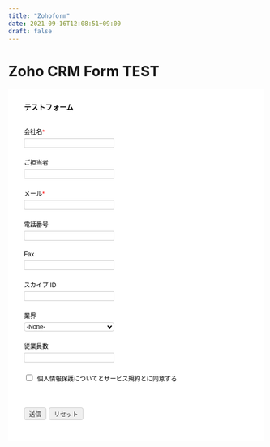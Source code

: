 ```yaml
---
title: "Zohoform"
date: 2021-09-16T12:08:51+09:00
draft: false
---
```


# Zoho CRM Form TEST

<!-- Note :
   - You can modify the font style and form style to suit your website. 
   - Code lines with comments Do not remove this code are required for the form to work properly, make sure that you do not remove these lines of code. 
   - The Mandatory check script can modified as to suit your business needs. 
   - It is important that you test the modified form before going live.-->
<div id='crmWebToEntityForm' class='zcwf_lblLeft crmWebToEntityForm' style='background-color: white;color: black;max-width: 600px;'>
  <meta name='viewport' content='width=device-width, initial-scale=1.0'>
   <META HTTP-EQUIV ='content-type' CONTENT='text/html;charset=SHIFT-JIS'>
   <form action='https://crm.zoho.com/crm/WebToLeadForm' name=WebToLeads4977954000000343026 method='POST' onSubmit='javascript:document.charset="UTF-8"; return checkMandatory4977954000000343026()' accept-charset='UTF-8'>
 <input type='text' style='display:none;' name='xnQsjsdp' value='6bf38d62972e2d6caa8456d97bb695e0e3f9061eec3c05929f963d8c19eb2520'></input> 
 <input type='hidden' name='zc_gad' id='zc_gad' value=''></input> 
 <input type='text' style='display:none;' name='xmIwtLD' value='3095967f4feccd6e6b351a34c944ce7ab8e6ee598f185c50d38af965c3e7efc3'></input> 
 <input type='text'  style='display:none;' name='actionType' value='TGVhZHM='></input>
 <input type='text' style='display:none;' name='returnURL' value='https&#x3a;&#x2f;&#x2f;www.darkmatter.jp&#x2f;' > </input>
	 <!-- Do not remove this code. -->
<style>
html,body{
	margin: 0px;
}
#crmWebToEntityForm.zcwf_lblLeft {
	width:100%;
	padding: 25px;
	margin: 0 auto;
	box-sizing: border-box;
}
#crmWebToEntityForm.zcwf_lblLeft * {
	box-sizing: border-box;
}
#crmWebToEntityForm{text-align: left;}
#crmWebToEntityForm * {
	direction: ltr;
}
.zcwf_lblLeft .zcwf_title {
	word-wrap: break-word;
	padding: 0px 6px 10px;
	font-weight: bold;
}
.zcwf_lblLeft .zcwf_col_fld input[type=text], .zcwf_lblLeft .zcwf_col_fld textarea {
	width: 60%;
	border: 1px solid #ccc !important;
	resize: vertical;
	border-radius: 2px;
	float: left;
}
.zcwf_lblLeft .zcwf_col_lab {
	width: 30%;
	word-break: break-word;
	padding: 0px 6px 0px;
	margin-right: 10px;
	margin-top: 5px;
	float: left;
	min-height: 1px;
}
.zcwf_lblLeft .zcwf_col_fld {
	float: left;
	width: 68%;
	padding: 0px 6px 0px;
	position: relative;
	margin-top: 5px;
}
.zcwf_lblLeft .zcwf_privacy{padding: 6px;}
.zcwf_lblLeft .wfrm_fld_dpNn{display: none;}
.dIB{display: inline-block;}
.zcwf_lblLeft .zcwf_col_fld_slt {
	width: 60%;
	border: 1px solid #ccc;
	background: #fff;
	border-radius: 4px;
	font-size: 12px;
	float: left;
	resize: vertical;
}
.zcwf_lblLeft .zcwf_row:after, .zcwf_lblLeft .zcwf_col_fld:after {
	content: '';
	display: table;
	clear: both;
}
.zcwf_lblLeft .zcwf_col_help {
	float: left;
	margin-left: 7px;
	font-size: 12px;
	max-width: 35%;
	word-break: break-word;
}
.zcwf_lblLeft .zcwf_help_icon {
	cursor: pointer;
	width: 16px;
	height: 16px;
	display: inline-block;
	background: #fff;
	border: 1px solid #ccc;
	color: #ccc;
	text-align: center;
	font-size: 11px;
	line-height: 16px;
	font-weight: bold;
	border-radius: 50%;
}
.zcwf_lblLeft .zcwf_row {margin: 15px 0px;}
.zcwf_lblLeft .formsubmit {
	margin-right: 5px;
	cursor: pointer;
	color: #333;
	font-size: 12px;
}
.zcwf_lblLeft .zcwf_privacy_txt {
	color: rgb(0, 0, 0);
	font-size: 12px;
	font-family: Arial;
	display: inline-block;
	vertical-align: top;
	color: #333;
	padding-top: 2px;
	margin-left: 6px;
}
.zcwf_lblLeft .zcwf_button {
	font-size: 12px;
	color: #333;
	border: 1px solid #ccc;
	padding: 3px 9px;
	border-radius: 4px;
	cursor: pointer;
	max-width: 120px;
	overflow: hidden;
	text-overflow: ellipsis;
	white-space: nowrap;
}
.zcwf_lblLeft .zcwf_tooltip_over{
	position: relative;
}
.zcwf_lblLeft .zcwf_tooltip_ctn{
	position: absolute;
	background: #dedede;
	padding: 3px 6px;
	top: 3px;
	border-radius: 4px;word-break: break-all;
	min-width: 50px;
	max-width: 150px;
	color: #333;
}
.zcwf_lblLeft .zcwf_ckbox{
	float: left;
}
.zcwf_lblLeft .zcwf_file{
	width: 55%;
	box-sizing: border-box;
	float: left;
}
.clearB:after{
	content:'';
	display: block;
	clear: both;
}
@media all and (max-width: 600px) {
	.zcwf_lblLeft .zcwf_col_lab, .zcwf_lblLeft .zcwf_col_fld {
		width: auto;
		float: none !important;
	}
	.zcwf_lblLeft .zcwf_col_help {width: 40%;}
}
</style>
<div class='zcwf_title' style='max-width: 600px;color: black;'>&#x30c6;&#x30b9;&#x30c8;&#x30d5;&#x30a9;&#x30fc;&#x30e0;</div>
<div class='zcwf_row'><div class='zcwf_col_lab' style='font-size:12px; font-family: Arial;'><label for='Last_Name'>会社名<span style='color:red;'>*</span></label></div><div class='zcwf_col_fld'><input type='text' id='Last_Name' name='Last Name' maxlength='80'></input><div class='zcwf_col_help'></div></div></div>
<div class='zcwf_row'><div class='zcwf_col_lab' style='font-size:12px; font-family: Arial;'><label for='Company'>&#x3054;&#x62c5;&#x5f53;&#x8005;</label></div><div class='zcwf_col_fld'><input type='text' id='Company' name='Company' maxlength='100'></input><div class='zcwf_col_help'></div></div></div>
<div class='zcwf_row'><div class='zcwf_col_lab' style='font-size:12px; font-family: Arial;'><label for='Email'>メール<span style='color:red;'>*</span></label></div><div class='zcwf_col_fld'><input type='text' ftype='email' id='Email' name='Email' maxlength='100'></input><div class='zcwf_col_help'></div></div></div>
<div class='zcwf_row'><div class='zcwf_col_lab' style='font-size:12px; font-family: Arial;'><label for='Phone'>&#x96fb;&#x8a71;&#x756a;&#x53f7;</label></div><div class='zcwf_col_fld'><input type='text' id='Phone' name='Phone' maxlength='30'></input><div class='zcwf_col_help'></div></div></div>
<div class='zcwf_row'><div class='zcwf_col_lab' style='font-size:12px; font-family: Arial;'><label for='Fax'>Fax</label></div><div class='zcwf_col_fld'><input type='text' id='Fax' name='Fax' maxlength='30'></input><div class='zcwf_col_help'></div></div></div>
<div class='zcwf_row'><div class='zcwf_col_lab' style='font-size:12px; font-family: Arial;'><label for='Skype_ID'>&#x30b9;&#x30ab;&#x30a4;&#x30d7; ID</label></div><div class='zcwf_col_fld'><input type='text' id='Skype_ID' name='Skype ID' maxlength='50'></input><div class='zcwf_col_help'></div></div></div>
<div class='zcwf_row'><div class='zcwf_col_lab' style='font-size:12px; font-family: Arial;'><label for='Industry'>&#x696d;&#x754c;</label></div><div class='zcwf_col_fld'><select class='zcwf_col_fld_slt' id='Industry' name='Industry'  >
			<option value='-None-'>-None-</option>
			<option value='&#x30a2;&#x30d7;&#x30ea;&#x30b1;&#x30fc;&#x30b7;&#x30e7;&#x30f3;&#x30b5;&#x30fc;&#x30d3;&#x30b9;&#x30d7;&#x30ed;&#x30d0;&#x30a4;&#x30c0;&#x30fc;'>&#x30a2;&#x30d7;&#x30ea;&#x30b1;&#x30fc;&#x30b7;&#x30e7;&#x30f3;&#x30b5;&#x30fc;&#x30d3;&#x30b9;&#x30d7;&#x30ed;&#x30d0;&#x30a4;&#x30c0;&#x30fc;</option>
			<option value='&#x30c7;&#x30fc;&#x30bf;&#x2f;&#x901a;&#x4fe1;OEM'>&#x30c7;&#x30fc;&#x30bf;&#x2f;&#x901a;&#x4fe1;OEM</option>
			<option value='ERP&#x20;&#xff08;&#x30a8;&#x30f3;&#x30bf;&#x30fc;&#x30d7;&#x30e9;&#x30a4;&#x30ba;&#x30ea;&#x30bd;&#x30fc;&#x30b9;&#x30d7;&#x30e9;&#x30f3;&#x30cb;&#x30f3;&#x30b0;&#xff09;'>ERP &#xff08;&#x30a8;&#x30f3;&#x30bf;&#x30fc;&#x30d7;&#x30e9;&#x30a4;&#x30ba;&#x30ea;&#x30bd;&#x30fc;&#x30b9;&#x30d7;&#x30e9;&#x30f3;&#x30cb;&#x30f3;&#x30b0;&#xff09;</option>
			<option value='&#x653f;&#x5e9c;&#x2f;&#x5730;&#x65b9;&#x516c;&#x5171;&#x56e3;&#x4f53;'>&#x653f;&#x5e9c;&#x2f;&#x5730;&#x65b9;&#x516c;&#x5171;&#x56e3;&#x4f53;</option>
			<option value='&#x5927;&#x898f;&#x6a21;&#x4f01;&#x696d;'>&#x5927;&#x898f;&#x6a21;&#x4f01;&#x696d;</option>
			<option value='&#x72ec;&#x7acb;&#x7cfb;&#x30bd;&#x30d5;&#x30c8;&#x30a6;&#x30a7;&#x30a2;&#x30d9;&#x30f3;&#x30c0;&#x30fc;'>&#x72ec;&#x7acb;&#x7cfb;&#x30bd;&#x30d5;&#x30c8;&#x30a6;&#x30a7;&#x30a2;&#x30d9;&#x30f3;&#x30c0;&#x30fc;</option>
			<option value='MSP&#xff08;&#x30de;&#x30cd;&#x30fc;&#x30b8;&#x30e1;&#x30f3;&#x30c8;&#x30b5;&#x30fc;&#x30d3;&#x30b9;&#x30d7;&#x30ed;&#x30d0;&#x30a4;&#x30c0;&#x30fc;&#xff09;'>MSP&#xff08;&#x30de;&#x30cd;&#x30fc;&#x30b8;&#x30e1;&#x30f3;&#x30c8;&#x30b5;&#x30fc;&#x30d3;&#x30b9;&#x30d7;&#x30ed;&#x30d0;&#x30a4;&#x30c0;&#x30fc;&#xff09;</option>
			<option value='&#x30cd;&#x30c3;&#x30c8;&#x30ef;&#x30fc;&#x30af;&#x95a2;&#x9023;&#x4f01;&#x696d;'>&#x30cd;&#x30c3;&#x30c8;&#x30ef;&#x30fc;&#x30af;&#x95a2;&#x9023;&#x4f01;&#x696d;</option>
			<option value='&#x72ec;&#x7acb;&#x7cfb;&#x30bd;&#x30d5;&#x30c8;&#x30a6;&#x30a7;&#x30a2;&#x4f1a;&#x793e;'>&#x72ec;&#x7acb;&#x7cfb;&#x30bd;&#x30d5;&#x30c8;&#x30a6;&#x30a7;&#x30a2;&#x4f1a;&#x793e;</option>
			<option value='&#x5149;&#x901a;&#x4fe1;'>&#x5149;&#x901a;&#x4fe1;</option>
			<option value='&#x30b5;&#x30fc;&#x30d3;&#x30b9;&#x30d7;&#x30ed;&#x30d0;&#x30a4;&#x30c0;&#x30fc;'>&#x30b5;&#x30fc;&#x30d3;&#x30b9;&#x30d7;&#x30ed;&#x30d0;&#x30a4;&#x30c0;&#x30fc;</option>
			<option value='&#x4e2d;&#x5c0f;&#x4f01;&#x696d;'>&#x4e2d;&#x5c0f;&#x4f01;&#x696d;</option>
			<option value='&#x5009;&#x5eab;&#x696d;'>&#x5009;&#x5eab;&#x696d;</option>
			<option value='&#x30b9;&#x30c8;&#x30ec;&#x30fc;&#x30b8;&#x30b5;&#x30fc;&#x30d3;&#x30b9;&#x30d7;&#x30ed;&#x30d0;&#x30a4;&#x30c0;&#x30fc;'>&#x30b9;&#x30c8;&#x30ec;&#x30fc;&#x30b8;&#x30b5;&#x30fc;&#x30d3;&#x30b9;&#x30d7;&#x30ed;&#x30d0;&#x30a4;&#x30c0;&#x30fc;</option>
			<option value='&#x30b7;&#x30b9;&#x30c6;&#x30e0;&#x30a4;&#x30f3;&#x30c6;&#x30b0;&#x30ec;&#x30fc;&#x30bf;&#x30fc;'>&#x30b7;&#x30b9;&#x30c6;&#x30e0;&#x30a4;&#x30f3;&#x30c6;&#x30b0;&#x30ec;&#x30fc;&#x30bf;&#x30fc;</option>
			<option value='&#x7121;&#x7dda;&#x901a;&#x4fe1;&#x696d;'>&#x7121;&#x7dda;&#x901a;&#x4fe1;&#x696d;</option>
		</select><div class='zcwf_col_help'></div></div></div>
<div class='zcwf_row'><div class='zcwf_col_lab' style='font-size:12px; font-family: Arial;'><label for='No_of_Employees'>&#x5f93;&#x696d;&#x54e1;&#x6570;</label></div><div class='zcwf_col_fld'><input type='text' id='No_of_Employees' name='No of Employees' maxlength='9'></input><div class='zcwf_col_help'></div></div></div><div class='zcwf_row'><div class='zcwf_privacy'><div class='dIB vat' align='left'><div class='displayPurpose  f13'><label class='newCustomchkbox-md dIB w100per'><input autocomplete='off' id='privacyTool4977954000000343026' type='checkbox' name='privacyTool' onclick='disableErr4977954000000343026()'></label></div></div><div class='dIB zcwf_privacy_txt' style='font-size: 12px;font-family:Arial;color: black;'>個人情報保護についてとサービス規約とに同意する</div> <div  id='privacyErr4977954000000343026' style='font-size:12px;color:red;padding-left: 5px;visibility:hidden;'>こちらの内容への同意をお願いいたします：</div></div></div><div class='zcwf_row'><div class='zcwf_col_lab'></div><div class='zcwf_col_fld'><input type='submit' id='formsubmit' class='formsubmit zcwf_button' value='&#x9001;&#x4fe1;' title='&#x9001;&#x4fe1;'><input type='reset' class='zcwf_button' name='reset' value='&#x30ea;&#x30bb;&#x30c3;&#x30c8;' title='&#x30ea;&#x30bb;&#x30c3;&#x30c8;'></div></div>
	<script>
		function privacyAlert4977954000000343026()
		{
			var privacyTool = document.getElementById('privacyTool4977954000000343026');
			var privacyErr = document.getElementById('privacyErr4977954000000343026');
			if(privacyTool !=undefined && !privacyTool.checked )
			{
				privacyErr.style.visibility='visible';
				privacyTool.focus();
				return false;
			}
			return true;
		}
		function disableErr4977954000000343026()
		{
			var privacyTool = document.getElementById('privacyTool4977954000000343026');
			var privacyErr = document.getElementById('privacyErr4977954000000343026');
			if(privacyTool !=undefined && privacyTool.checked && privacyErr !=undefined )
			{
				privacyErr.style.visibility='hidden';
			}
		}
	function validateEmail4977954000000343026()
	{
		var form = document.forms['WebToLeads4977954000000343026'];
		var emailFld = form.querySelectorAll('[ftype=email]');
		var i;
		for (i = 0; i < emailFld.length; i++)
		{
			var emailVal = emailFld[i].value;
			if((emailVal.replace(/^\s+|\s+$/g, '')).length!=0 )
			{
				var atpos=emailVal.indexOf('@');
				var dotpos=emailVal.lastIndexOf('.');
				if (atpos<1 || dotpos<atpos+2 || dotpos+2>=emailVal.length)
				{
					alert('有効なメールアドレスを入力してください ');
					emailFld[i].focus();
					return false;
				}
			}
		}
		return true;
	}

 	  function checkMandatory4977954000000343026() {
		var mndFileds = new Array('Last Name','Email');
		var fldLangVal = new Array('\u4F1A\u793E\u540D','\u30E1\u30FC\u30EB');
		for(i=0;i<mndFileds.length;i++) {
		  var fieldObj=document.forms['WebToLeads4977954000000343026'][mndFileds[i]];
		  if(fieldObj) {
			if (((fieldObj.value).replace(/^\s+|\s+$/g, '')).length==0) {
			 if(fieldObj.type =='file')
				{ 
				 alert('アップロードするファイルを選択してください'); 
				 fieldObj.focus(); 
				 return false;
				} 
			alert(fldLangVal[i] +' を入力してください。'); 
   	   	  	  fieldObj.focus();
   	   	  	  return false;
			}  else if(fieldObj.nodeName=='SELECT') {
  	   	   	 if(fieldObj.options[fieldObj.selectedIndex].value=='-None-') {
				alert(fldLangVal[i] +' を入力してください。'); 
				fieldObj.focus();
				return false;
			   }
			} else if(fieldObj.type =='checkbox'){
 	 	 	 if(fieldObj.checked == false){
				alert('Please accept  '+fldLangVal[i]);
				fieldObj.focus();
				return false;
			   } 
			 } 
			 try {
			     if(fieldObj.name == 'Last Name') {
				name = fieldObj.value;
 	 	 	    }
			} catch (e) {}
		    }
		}
		if(!validateEmail4977954000000343026()){return false;}
		
		if(!privacyAlert4977954000000343026()){return false;}
		document.querySelector('.crmWebToEntityForm .formsubmit').setAttribute('disabled', true);
	}

function tooltipShow4977954000000343026(el){
	var tooltip = el.nextElementSibling;
	var tooltipDisplay = tooltip.style.display;
	if(tooltipDisplay == 'none'){
		var allTooltip = document.getElementsByClassName('zcwf_tooltip_over');
		for(i=0; i<allTooltip.length; i++){
			allTooltip[i].style.display='none';
		}
		tooltip.style.display = 'block';
	}else{
		tooltip.style.display='none';
	}
}
</script>
	</form>
</div>
